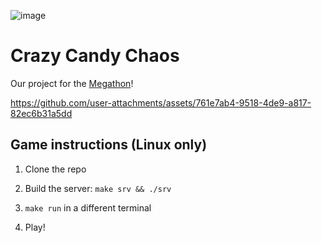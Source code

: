 ![image](https://github.com/user-attachments/assets/cccaca5f-101a-42ad-99c2-51c9b402a2d6)

# Crazy Candy Chaos

Our project for the [Megathon](https://megathon.in)!

https://github.com/user-attachments/assets/761e7ab4-9518-4de9-a817-82ec6b31a5dd

## Game instructions (Linux only)

1. Clone the repo

2. Build the server: `make srv && ./srv`

3. `make run` in a different terminal

3. Play!
